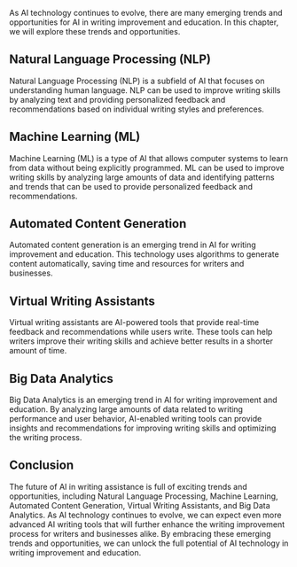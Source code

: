 
As AI technology continues to evolve, there are many emerging trends and opportunities for AI in writing improvement and education. In this chapter, we will explore these trends and opportunities.

Natural Language Processing (NLP)
---------------------------------

Natural Language Processing (NLP) is a subfield of AI that focuses on understanding human language. NLP can be used to improve writing skills by analyzing text and providing personalized feedback and recommendations based on individual writing styles and preferences.

Machine Learning (ML)
---------------------

Machine Learning (ML) is a type of AI that allows computer systems to learn from data without being explicitly programmed. ML can be used to improve writing skills by analyzing large amounts of data and identifying patterns and trends that can be used to provide personalized feedback and recommendations.

Automated Content Generation
----------------------------

Automated content generation is an emerging trend in AI for writing improvement and education. This technology uses algorithms to generate content automatically, saving time and resources for writers and businesses.

Virtual Writing Assistants
--------------------------

Virtual writing assistants are AI-powered tools that provide real-time feedback and recommendations while users write. These tools can help writers improve their writing skills and achieve better results in a shorter amount of time.

Big Data Analytics
------------------

Big Data Analytics is an emerging trend in AI for writing improvement and education. By analyzing large amounts of data related to writing performance and user behavior, AI-enabled writing tools can provide insights and recommendations for improving writing skills and optimizing the writing process.

Conclusion
----------

The future of AI in writing assistance is full of exciting trends and opportunities, including Natural Language Processing, Machine Learning, Automated Content Generation, Virtual Writing Assistants, and Big Data Analytics. As AI technology continues to evolve, we can expect even more advanced AI writing tools that will further enhance the writing improvement process for writers and businesses alike. By embracing these emerging trends and opportunities, we can unlock the full potential of AI technology in writing improvement and education.
